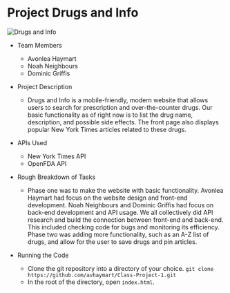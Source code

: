 # Project Drugs and Info

![Drugs and Info](https://image.ibb.co/d61eAf/Screenshot-from-2018-10-18-10-08-18.png)

* Team Members
   * Avonlea Haymart
   * Noah Neighbours
   * Dominic Griffis

* Project Description
   * Drugs and Info is a mobile-friendly, modern website that allows users to search for prescription and over-the-counter drugs. Our basic functionality as of right now is to list the drug name, description, and possible side effects. The front page also displays popular New York Times articles related to these drugs.
* APIs Used
  * New York Times API
  * OpenFDA API
* Rough Breakdown of Tasks
  * Phase one was to make the website with basic functionality. Avonlea Haymart had focus on the website design and front-end development. Noah Neighbours and Dominic Griffis had focus on back-end development and API usage. We all collectively did API research and build the connection between front-end and back-end. This included checking code for bugs and monitoring its efficiency.
Phase two was adding more functionality, such as an A-Z list of drugs, and allow for the user to save drugs and pin articles.
* Running the Code
  * Clone the git repository into a directory of your choice. ```git clone https://github.com/avhaymart/Class-Project-1.git```
  * In the root of the directory, open ```index.html```.
